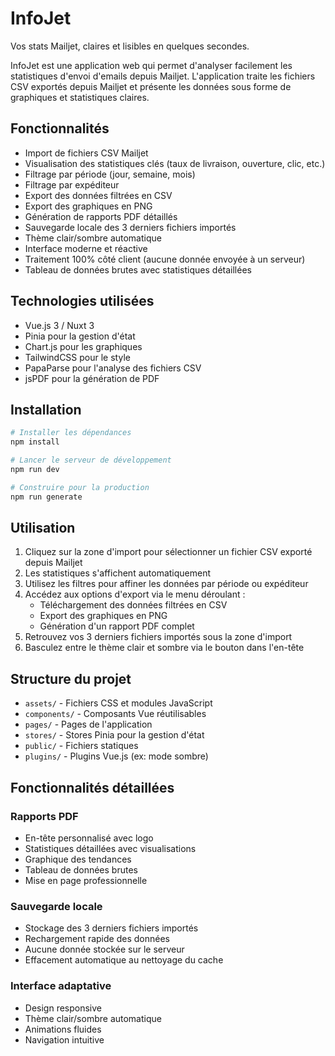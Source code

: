 # InfoJet

Vos stats Mailjet, claires et lisibles en quelques secondes.

InfoJet est une application web qui permet d'analyser facilement les statistiques d'envoi d'emails depuis Mailjet. L'application traite les fichiers CSV exportés depuis Mailjet et présente les données sous forme de graphiques et statistiques claires.

## Fonctionnalités

- Import de fichiers CSV Mailjet
- Visualisation des statistiques clés (taux de livraison, ouverture, clic, etc.)
- Filtrage par période (jour, semaine, mois)
- Filtrage par expéditeur
- Export des données filtrées en CSV
- Export des graphiques en PNG
- Génération de rapports PDF détaillés
- Sauvegarde locale des 3 derniers fichiers importés
- Thème clair/sombre automatique
- Interface moderne et réactive
- Traitement 100% côté client (aucune donnée envoyée à un serveur)
- Tableau de données brutes avec statistiques détaillées

## Technologies utilisées

- Vue.js 3 / Nuxt 3
- Pinia pour la gestion d'état
- Chart.js pour les graphiques
- TailwindCSS pour le style
- PapaParse pour l'analyse des fichiers CSV
- jsPDF pour la génération de PDF

## Installation

```bash
# Installer les dépendances
npm install

# Lancer le serveur de développement
npm run dev

# Construire pour la production
npm run generate
```

## Utilisation

1. Cliquez sur la zone d'import pour sélectionner un fichier CSV exporté depuis Mailjet
2. Les statistiques s'affichent automatiquement
3. Utilisez les filtres pour affiner les données par période ou expéditeur
4. Accédez aux options d'export via le menu déroulant :
   - Téléchargement des données filtrées en CSV
   - Export des graphiques en PNG
   - Génération d'un rapport PDF complet
5. Retrouvez vos 3 derniers fichiers importés sous la zone d'import
6. Basculez entre le thème clair et sombre via le bouton dans l'en-tête

## Structure du projet

- `assets/` - Fichiers CSS et modules JavaScript 
- `components/` - Composants Vue réutilisables
- `pages/` - Pages de l'application
- `stores/` - Stores Pinia pour la gestion d'état
- `public/` - Fichiers statiques
- `plugins/` - Plugins Vue.js (ex: mode sombre)

## Fonctionnalités détaillées

### Rapports PDF
- En-tête personnalisé avec logo
- Statistiques détaillées avec visualisations
- Graphique des tendances
- Tableau de données brutes
- Mise en page professionnelle

### Sauvegarde locale
- Stockage des 3 derniers fichiers importés
- Rechargement rapide des données
- Aucune donnée stockée sur le serveur
- Effacement automatique au nettoyage du cache

### Interface adaptative
- Design responsive
- Thème clair/sombre automatique
- Animations fluides
- Navigation intuitive
